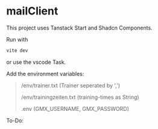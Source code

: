 # mailClient

This project uses Tanstack Start and Shadcn Components.

Run with
```bash
vite dev
```
or use the vscode Task.

Add the environment variables:
>/env/trainer.txt (Trainer seperated by ',')
>
>/env/trainingzeiten.txt (training-times as String)
>
>.env (GMX_USERNAME, GMX_PASSWORD)

To-Do:
